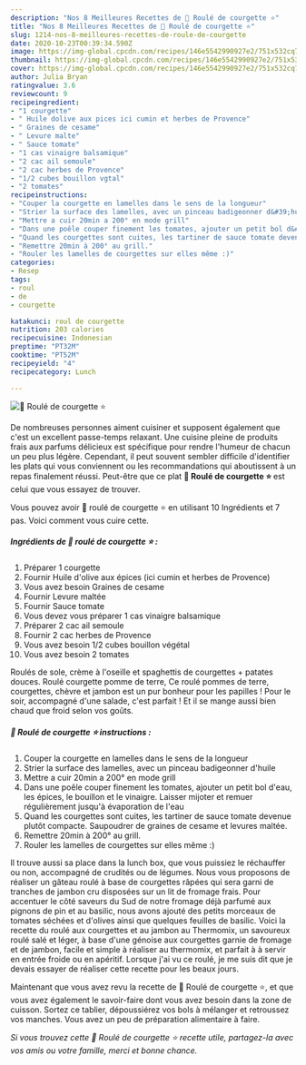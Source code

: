 ```yaml
---
description: "Nos 8 Meilleures Recettes de 🌺 Roulé de courgette ⭐"
title: "Nos 8 Meilleures Recettes de 🌺 Roulé de courgette ⭐"
slug: 1214-nos-8-meilleures-recettes-de-roule-de-courgette
date: 2020-10-23T00:39:34.590Z
image: https://img-global.cpcdn.com/recipes/146e5542990927e2/751x532cq70/🌺-roule-de-courgette-⭐-photo-principale-de-la-recette.jpg
thumbnail: https://img-global.cpcdn.com/recipes/146e5542990927e2/751x532cq70/🌺-roule-de-courgette-⭐-photo-principale-de-la-recette.jpg
cover: https://img-global.cpcdn.com/recipes/146e5542990927e2/751x532cq70/🌺-roule-de-courgette-⭐-photo-principale-de-la-recette.jpg
author: Julia Bryan
ratingvalue: 3.6
reviewcount: 9
recipeingredient:
- "1 courgette"
- " Huile dolive aux pices ici cumin et herbes de Provence"
- " Graines de cesame"
- " Levure malte"
- " Sauce tomate"
- "1 cas vinaigre balsamique"
- "2 cac ail semoule"
- "2 cac herbes de Provence"
- "1/2 cubes bouillon vgtal"
- "2 tomates"
recipeinstructions:
- "Couper la courgette en lamelles dans le sens de la longueur"
- "Strier la surface des lamelles, avec un pinceau badigeonner d&#39;huile"
- "Mettre a cuir 20min a 200° en mode grill"
- "Dans une poêle couper finement les tomates, ajouter un petit bol d&#39;eau, les épices, le bouillon et le vinaigre. Laisser mijoter et remuer régulièrement jusqu&#39;à évaporation de l&#39;eau"
- "Quand les courgettes sont cuites, les tartiner de sauce tomate devenue plutôt compacte. Saupoudrer de graines de cesame et levures maltée."
- "Remettre 20min à 200° au grill."
- "Rouler les lamelles de courgettes sur elles même :)"
categories:
- Resep
tags:
- roul
- de
- courgette

katakunci: roul de courgette 
nutrition: 203 calories
recipecuisine: Indonesian
preptime: "PT32M"
cooktime: "PT52M"
recipeyield: "4"
recipecategory: Lunch

---
```



![🌺 Roulé de courgette ⭐](https://img-global.cpcdn.com/recipes/146e5542990927e2/751x532cq70/🌺-roule-de-courgette-⭐-photo-principale-de-la-recette.jpg)

De nombreuses personnes aiment cuisiner et supposent également que c'est un excellent passe-temps relaxant. Une cuisine pleine de produits frais aux parfums délicieux est spécifique pour rendre l'humeur de chacun un peu plus légère. Cependant, il peut souvent sembler difficile d'identifier les plats qui vous conviennent ou les recommandations qui aboutissent à un repas finalement réussi. Peut-être que ce plat <strong> 🌺 Roulé de courgette ⭐ </strong> est celui que vous essayez de trouver.

<!--inarticleads1-->

Vous pouvez avoir 🌺 roulé de courgette ⭐ en utilisant 10 Ingrédients et 7 pas. Voici comment vous cuire cette.

##### Ingrédients de 🌺 roulé de courgette ⭐ :

1. Préparer 1 courgette
1. Fournir  Huile d&#39;olive aux épices (ici cumin et herbes de Provence)
1. Vous avez besoin  Graines de cesame
1. Fournir  Levure maltée
1. Fournir  Sauce tomate
1. Vous devez vous préparer 1 cas vinaigre balsamique
1. Préparer 2 cac ail semoule
1. Fournir 2 cac herbes de Provence
1. Vous avez besoin 1/2 cubes bouillon végétal
1. Vous avez besoin 2 tomates


Roulés de sole, crème à l&#39;oseille et spaghettis de courgettes + patates douces. Roulé courgette pomme de terre, Ce roulé pommes de terre, courgettes, chèvre et jambon est un pur bonheur pour les papilles ! Pour le soir, accompagné d&#39;une salade, c&#39;est parfait ! Et il se mange aussi bien chaud que froid selon vos goûts. 

<!--inarticleads2-->

##### 🌺 Roulé de courgette ⭐ instructions :

1. Couper la courgette en lamelles dans le sens de la longueur
1. Strier la surface des lamelles, avec un pinceau badigeonner d&#39;huile
1. Mettre a cuir 20min a 200° en mode grill
1. Dans une poêle couper finement les tomates, ajouter un petit bol d&#39;eau, les épices, le bouillon et le vinaigre. Laisser mijoter et remuer régulièrement jusqu&#39;à évaporation de l&#39;eau
1. Quand les courgettes sont cuites, les tartiner de sauce tomate devenue plutôt compacte. Saupoudrer de graines de cesame et levures maltée.
1. Remettre 20min à 200° au grill.
1. Rouler les lamelles de courgettes sur elles même :)


Il trouve aussi sa place dans la lunch box, que vous puissiez le réchauffer ou non, accompagné de crudités ou de légumes. Nous vous proposons de réaliser un gâteau roulé à base de courgettes râpées qui sera garni de tranches de jambon cru disposées sur un lit de fromage frais. Pour accentuer le côté saveurs du Sud de notre fromage déjà parfumé aux pignons de pin et au basilic, nous avons ajouté des petits morceaux de tomates séchées et d&#39;olives ainsi que quelques feuilles de basilic. Voici la recette du roulé aux courgettes et au jambon au Thermomix, un savoureux roulé salé et léger, à base d&#39;une génoise aux courgettes garnie de fromage et de jambon, facile et simple à réaliser au thermomix, et parfait à à servir en entrée froide ou en apéritif. Lorsque j&#39;ai vu ce roulé, je me suis dit que je devais essayer de réaliser cette recette pour les beaux jours. 

<!--inarticleads1-->

<p>
Maintenant que vous avez revu la recette de 🌺 Roulé de courgette ⭐, et que vous avez également le savoir-faire dont vous avez besoin dans la zone de cuisson. Sortez ce tablier, dépoussiérez vos bols à mélanger et retroussez vos manches. Vous avez un peu de préparation alimentaire à faire.
</p>

<p>
<i>Si vous trouvez cette 🌺 Roulé de courgette ⭐ recette utile, partagez-la avec vos amis ou votre famille, merci et bonne chance.</i>
</p>
